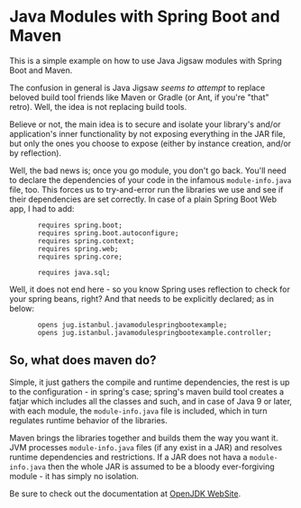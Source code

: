 # Java Modules with Spring Boot and Maven

This is a simple example on how to use Java Jigsaw modules with Spring Boot and Maven. 

The confusion in general is Java Jigsaw *seems to attempt* to replace beloved build tool friends like Maven or Gradle
 (or Ant, if you're "that" retro). Well, the idea is not replacing build tools.
 
Believe or not, the main idea is to secure and isolate your library's and/or application's inner functionality by 
not exposing everything in the JAR file, but only the ones you choose to expose (either by instance creation, and/or by 
reflection).

Well, the bad news is; once you go module, you don't go back. You'll need to declare the dependencies of your code in the 
infamous `module-info.java` file, too. This forces us to try-and-error run the libraries we use and see if their 
dependencies are set correctly. In case of a plain Spring Boot Web app, I had to add:

```    
       requires spring.boot;
       requires spring.boot.autoconfigure;
       requires spring.context;
       requires spring.web;
       requires spring.core;
   
       requires java.sql;
```

Well, it does not end here - so you know Spring uses reflection to check for your spring beans, right? And that needs to 
be explicitly declared; as in below:

```    
       opens jug.istanbul.javamodulespringbootexample;
       opens jug.istanbul.javamodulespringbootexample.controller;
```

## So, what does maven do?

Simple, it just gathers the compile and runtime dependencies, the rest is up to the configuration - in spring's case; 
spring's maven build tool creates a fatjar which includes all the classes and such, and in case of Java 9 or later, 
with each module, the `module-info.java` file is included, which in turn regulates runtime behavior of the libraries.

Maven brings the libraries together and builds them the way you want it. JVM processes `module-info.java` files (if 
any exist in a JAR) and resolves runtime dependencies and restrictions. If a JAR does not hava a `module-info.java` then 
the whole JAR is assumed to be a bloody ever-forgiving module - it has simply no isolation.

Be sure to check out the documentation at [OpenJDK WebSite](http://openjdk.java.net/projects/jigsaw/spec/sotms/).
